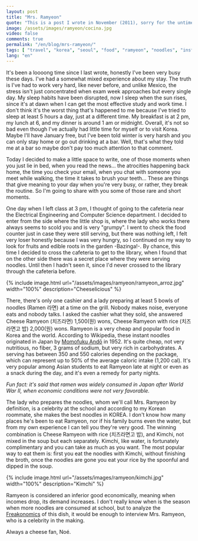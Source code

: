 ```yaml
---
layout: post
title: "Mrs. Ramyeon"
quote: "This is a post I wrote in November (2011), sorry for the untimeliness of my life story."
image: /assets/images/ramyeon/cocina.jpg
video: false
comments: true
permalink: "/en/blog/mrs-ramyeon/"
tags: [ "travel", "korea", "seoul", "food", "ramyeon", "noodles", "instant-noodles", "cheese", "kimchi" ]
lang: "en"
---
```


It's been a loooong time since I last wrote, honestly I've been very busy these days. I've had a somewhat mixed experience about my stay. The truth is I've had to work very hard, like never before, and unlike Mexico, the stress isn't just concentrated when exam week approaches but every single day. My sleep habits have been disrupted, now I sleep when the sun rises, since it's at dawn when I can get the most effective study and work time. I don't think it's the worst thing that's happened to me because I've tried to sleep at least 5 hours a day, just at a different time. My breakfast is at 2 pm, my lunch at 6, and my dinner is around 1 am or midnight. Overall, it's not so bad even though I've actually had little time for myself or to visit Korea. Maybe I'll have January free, but I've been told winter is very harsh and you can only stay home or go out drinking at a bar. Well, that's what they told me at a bar so maybe don't pay too much attention to that comment.

Today I decided to make a little space to write, one of those moments when you just lie in bed, when you read the news... the atrocities happening back home, the time you check your email, when you chat with someone you meet while walking, the time it takes to brush your teeth... These are things that give meaning to your day when you're very busy, or rather, they break the routine. So I'm going to share with you some of those rare and short moments.

One day when I left class at 3 pm, I thought of going to the cafeteria near the Electrical Engineering and Computer Science department. I decided to enter from the side where the little shop is, where the lady who works there always seems to scold you and is very "grumpy". I went to check the food counter just in case they were still serving, but there was nothing left, I felt very loser honestly because I was very hungry, so I continued on my way to look for fruits and edible roots in the garden -Bazinga!-. By chance, this time I decided to cross the cafeteria to get to the library, when I found that on the other side there was a secret place where they were serving noodles. Until then I hadn't seen it, since I'd never crossed to the library through the cafeteria before.

{% include image.html url="/assets/images/ramyeon/ramyeon_arroz.jpg" width="100%" description="Cheeselicious" %}

There, there's only one cashier and a lady preparing at least 5 bowls of noodles (Ramen 라면) at a time on the grill. Nobody makes noise, everyone eats and nobody talks. I asked the cashier what they sold, she answered Cheese Ramyeon (치즈라면) 1,500(원) wons, Cheese Ramyeon with rice (치즈라면고 밥) 2,000(원) wons. Ramyeon is a very cheap and popular food in Korea and the world. According to Wikipedia, these instant noodles originated in Japan by [Momofuku Andō](https://en.wikipedia.org/wiki/Momofuku_Ando) in 1952. It's quite cheap, not very nutritious, no fiber, 3 grams of sodium, but very rich in carbohydrates. A serving has between 350 and 550 calories depending on the package, which can represent up to 50% of the average caloric intake (1,200 cal). It's very popular among Asian students to eat Ramyeon late at night or even as a snack during the day, and it's even a remedy for party nights.

<cite>
Fun fact: it's said that ramen was widely consumed in Japan after World War II, when economic conditions were not very favorable.
</cite>

The lady who prepares the noodles, whom we'll call Mrs. Ramyeon by definition, is a celebrity at the school and according to my Korean roommate, she makes the best noodles in KOREA. I don't know how many places he's been to eat Ramyeon, nor if his family burns even the water, but from my own experience I can tell you they're very good. The winning combination is Cheese Ramyeon with rice (치즈라면고 밥), and Kimchi, not mixed in the soup but each separately. Kimchi, like water, is fortunately complimentary and you can take as much as you want. The most popular way to eat them is: first you eat the noodles with Kimchi, without finishing the broth, once the noodles are gone you eat your rice by the spoonful and dipped in the soup.

{% include image.html url="/assets/images/ramyeon/kimchi.jpg" width="100%" description="Kimchi" %}

Ramyeon is considered an inferior good economically, meaning when incomes drop, its demand increases. I don't really know when is the season when more noodles are consumed at school, but to analyze the [Freakonomics](http://en.wikipedia.org/wiki/Freakonomics) of this dish, it would be enough to interview Mrs. Ramyeon, who is a celebrity in the making.

Always a cheese fan, Noé.

